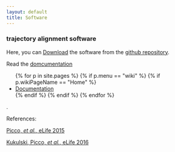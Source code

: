 ```yaml
---
layout: default
title: Software
---
```


### trajectory alignment software

Here, you can [Download](https://github.com/apicco/trajectory_alignment/archive/master.zip) the software from the [github repository](https://github.com/apicco/trajectory_alignment/).

Read the [domcumentation](wiki/Home)

<ul class="wikiMenu">
	{% for p in site.pages %}
		{% if p.menu == "wiki" %}
			{% if p.wikiPageName == "Home" %}
	        <li><a class="post-link" href="{{ p.url | prepend: site.baseurl }}"> Documentation </a></li>
	        {% endif %}
	    {% endif %}
	{% endfor %}
</ul>.

References:

[Picco, _et al._, eLife 2015](http://dx.doi.org/10.7554/eLife.04535)

[Kukulski, Picco, _et al._, eLife 2016](http://dx.doi.org/10.7554/eLife.16036)
